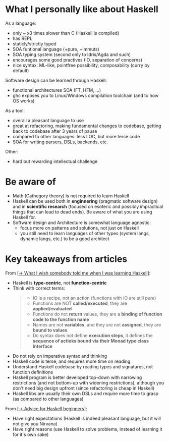 
<!-- my yapping ‾‾‾‾‾‾‾‾‾‾‾‾‾‾‾‾‾‾‾‾‾‾‾‾‾‾‾‾‾‾‾‾‾‾‾‾‾‾‾‾‾‾‾‾‾‾‾‾‾‾‾‾‾‾‾‾‾‾‾‾‾‾‾\ {{{1 -->

# What I personally like about Haskell

As a language:
* only ~ x3 times slower than C (Haskell is compiled)
* has REPL
* staticly/strictly typed
* SOA funtional language (+pure, +immuts)
* SOA typing system (second only to Idris/Agda and such)
* encourages some good practives (IO, separation of concerns)
* nice syntax: ML-like, pointfree possibility, composability (curry by default)

Software design can be learned through Haskell:
* functional architectures SOA (FT, HFM, ...)
* ghc exposes you to Linux/Windows compilation toolchain (and to how OS works)

As a tool:
* overall a pleasant language to use
* great at refactoring, making fundamental changes to codebase, getting back to codebase after 3 years of pause
* compared to other languages: less LOC, but more terse code
* SOA for writing parsers, DSLs, backends, etc.

Other:
* hard but rewarding intellectual challenge

# Be aware of

* Math (Cathegory theory) is not required to learn Haskell
* Haskell can be used both in **enginnering** (pragmatic software design) and in **scientific research**
  (focused on esoteric and possibly impractical things that can lead to dead ends). 
  Be aware of what you are using Haskell for.
* Software design and Architecture is somewhat language agnostic:
  * focus more on patterns and solutions, not just on Haskell
  * you still need to learn languages of other types (system langs, dynamic langs, etc.) to be a good architect

<!-- __________________________________________________________________________/ }}}1 -->
<!-- from articles ‾‾‾‾‾‾‾‾‾‾‾‾‾‾‾‾‾‾‾‾‾‾‾‾‾‾‾‾‾‾‾‾‾‾‾‾‾‾‾‾‾‾‾‾‾‾‾‾‾‾‾‾‾‾‾‾‾‾‾‾\ {{{1 -->

# Key takeaways from articles

From [[→ What I wish somebody told me when I was learning Haskell]](https://www.poberezkin.com/posts/2021-04-21-what-i-wish-somebody-told-me-when-i-was-learning-Haskell.html):
* Haskell is **type-centric**, not **function-centric**
* Think with correct terms:
  > * IO is a recipe, not an action (functions with IO are still pure)
  > * Functions are NOT **called/executed**, they are **applied/evaluated**
  > * Functions do not **return** values, they are a **binding of function code to the function name**
  > * Names are not **variables**, and they are not **assigned**, they are **bound to values**.
  > * Do syntax does not define **execution steps**, it defines the **sequence of actioks bound via their Monad type class interface**
* Do not rely on imperative syntax and thinking
* Haskell code is terse, and requires more time on reading
* Understand Haskell codebase by reading types and signatures, not function definitions
* Haskell program is better developed top-down with narrowing restrictions (and not bottom-up with widening restrictions),
  although you don't need big design upfront (since refactoring is cheap in Haskell)
* Haskell libs are usually their own DSLs and require more time to grasp (as compared to other languages)

From [[→ Advice for Haskell beginners]](https://www.haskellforall.com/2017/10/advice-for-haskell-beginners.html):
* Have right expectations (Haskell is indeed pleasant language, but it will not give you Nirvana)
* Have right reasons (use Haskell to solve problems, instead of learning it for it's own sake)

<!-- __________________________________________________________________________/ }}}1 -->


